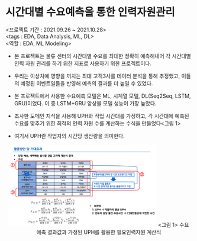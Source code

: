 # 시간대별 수요예측을 통한 인력자원관리

<프로젝트 기간 : 2021.09.26 ~ 2021.10.28>  
<tags : EDA, Data Analysis, ML, DL>  
<역할 : EDA, ML Modeling>


- 본 프로젝트는 물류 센터의 시간대별 수요를 최대한 정확히 예측해내어 각 시간대별 인력 자원 관리를 하기 위한 지표로 사용하기 위한 프로젝트이다.

- 우리는 이상치에 영향을 끼치는 최대 고객3사를 데이터 분석을 통해 추정했고, 이들의 예정된 이벤트일들을 반영해 예측의 결과를 더 높일 수 있었다.
  
- 본 프로젝트에서 사용한 수요예측 모델은 ML, 시계열 모델, DL(Seq2Seq, LSTM, GRU)이었다. 이 중 LSTM+GRU 앙상블 모델 성능이 가장 높았다.
  
- 조사한 도메인 지식을 사용해 UPH와 작업 시간대를 가정하고, 각 시간대에 예측된 수요를 맞추기 위한 최적의 인력 자원 수를 계산하는 수식을 만들었다<그림 1>
  
- 여기서 UPH란 작업자의 시간당 생산량을 의미한다.

<p align="center">
  <img src = './img/uph.png' width = 400 alt = 'uph' />
        <그림 1> 수요 예측 결과값과 가정된 UPH를 활용한 필요인력자원 계산식
</p>
